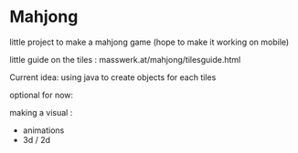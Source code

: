 # Mahjong
little project to make a mahjong game (hope to make it working on mobile)

little guide on the tiles : masswerk.at/mahjong/tilesguide.html

Current idea: 
using java to create objects for each tiles

optional for now:

making a visual :
  - animations
  - 3d / 2d

